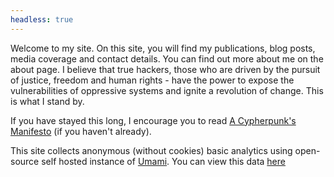 ```yaml
---
headless: true
---
```


Welcome to my site. On this site, you will find my publications, blog posts, media coverage and contact details. You can find out more about me on the about page. I believe that true hackers, those who are driven by the pursuit of justice, freedom and human rights - have the power to expose the vulnerabilities of oppressive systems and ignite a revolution of change. This is what I stand by.

If you have stayed this long, I encourage you to read [A Cypherpunk's Manifesto](https://www.activism.net/cypherpunk/manifesto.html) (if you haven't already).

This site collects anonymous (without cookies) basic analytics using open-source self hosted instance of [Umami](https://umami.is/). You can view this data [here](https://analytics.umami.is/share/vMJTZobw59tClwKp/0x0v1)

